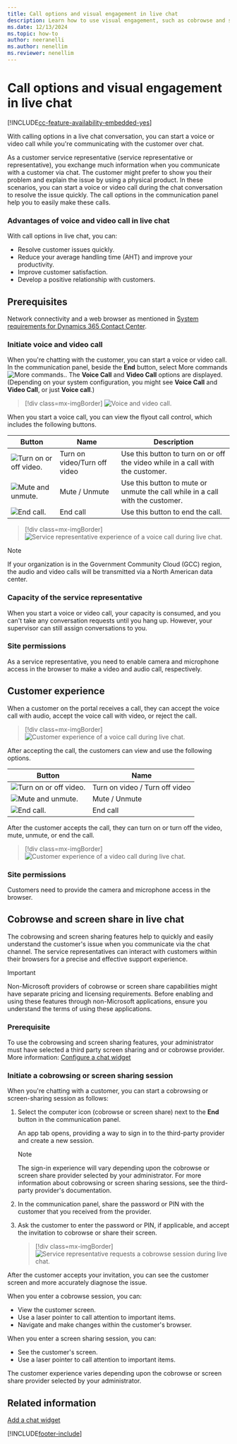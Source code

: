 ```yaml
---
title: Call options and visual engagement in live chat
description: Learn how to use visual engagement, such as cobrowse and screen sharing. Elevate a chat conversation to voice and video call.
ms.date: 12/13/2024
ms.topic: how-to
author: neeranelli
ms.author: nenellim
ms.reviewer: nenellim
---
```


# Call options and visual engagement in live chat

[!INCLUDE[cc-feature-availability-embedded-yes](../../includes/cc-feature-availability-embedded-yes.md)]

With calling options in a live chat conversation, you can start a voice or video call while you're communicating with the customer over chat.

As a customer service representative (service representative or representative), you exchange much information when you communicate with a customer via chat. The customer might prefer to show you their problem and explain the issue by using a physical product. In these scenarios, you can start a voice or video call during the chat conversation to resolve the issue quickly. The call options in the communication panel help you to easily make these calls.

### Advantages of voice and video call in live chat

With call options in live chat, you can:

- Resolve customer issues quickly.
- Reduce your average handling time (AHT) and improve your productivity.
- Improve customer satisfaction.
- Develop a positive relationship with customers.

## Prerequisites

Network connectivity and a web browser as mentioned in [System requirements for Dynamics 365 Contact Center](/dynamics365/contact-center/implement/system-requirements-contact-center).

### Initiate voice and video call

When you're chatting with the customer, you can start a voice or video call. In the communication panel, beside the **End** button, select More commands ![More commands.](../media/ellipsis.png "More commands"). The **Voice Call** and **Video Call** options are displayed. (Depending on your system configuration, you might see **Voice Call** and **Video Call**, or just **Voice call**.)

> [!div class=mx-imgBorder]
> ![Voice and video call.](../media/chat-voice-video-call.png "Voice and video call")

When you start a voice call, you can view the flyout call control, which includes the following buttons.

|Button | Name | Description |
|----------------------|-------------------------|-----------------------------|
|![Turn on or off video.](../media/turn-on-off-video.png "Turn on or off video")| Turn on video/Turn off video |  Use this button to turn on or off the video while in a call with the customer.|
|![Mute and unmute.](../media/mute-unmute.png "Mute and unmute")| Mute / Unmute | Use this button to mute or unmute the call while in a call with the customer. |
|![End call.](../media/end-call.png "End call")| End call | Use this button to end the call. |

> [!div class=mx-imgBorder]
> ![Service representative experience of a voice call during live chat.](../media/chat-voice-call.png "Service representative experience of a voice call during live chat")

> [!Note]
> If your organization is in the Government Community Cloud (GCC) region, the audio and video calls will be transmitted via a North American data center. 

### Capacity of the service representative

When you start a voice or video call, your capacity is consumed, and you can't take any conversation requests until you hang up. However, your supervisor can still assign conversations to you.

### Site permissions

As a service representative, you need to enable camera and microphone access in the browser to make a video and audio call, respectively.

## Customer experience

When a customer on the portal receives a call, they can accept the voice call with audio, accept the voice call with video, or reject the call.

> [!div class=mx-imgBorder]
> ![Customer experience of a voice call during live chat.](../media/call-accept.png "Customer experience of a voice call during live chat")

After accepting the call, the customers can view and use the following options.

|Button | Name |
|----------------------|-------------------------|
|![Turn on or off video.](../media/turn-on-off-video.png "Turn on or off video")| Turn on video / Turn off video | 
|![Mute and unmute.](../media/mute-unmute.png "Mute and unmute")| Mute / Unmute | 
|![End call.](../media/end-call.png "End call")| End call | 


After the customer accepts the call, they can turn on or turn off the video, mute, unmute, or end the call.

> [!div class=mx-imgBorder]
> ![Customer experience of a video call during live chat.](../media/calling2.png "Customer experience of a video call during live chat")

### Site permissions

Customers need to provide the camera and microphone access in the browser.

## Cobrowse and screen share in live chat

The cobrowsing and screen sharing features help to quickly and easily understand the customer's issue when you communicate via the chat channel. The service representatives can interact with customers within their browsers for a precise and effective support experience.

> [!IMPORTANT]
> Non-Microsoft providers of cobrowse or screen share capabilities might have separate pricing and licensing requirements. Before enabling and using these features through non-Microsoft applications, ensure you understand the terms of using these applications.

### Prerequisite

To use the cobrowsing and screen sharing features, your administrator must have selected a third party screen sharing and or cobrowse provider. More information: [Configure a chat widget](../administer/add-chat-widget.md#configure-a-chat-widget)

### Initiate a cobrowsing or screen sharing session

When you're chatting with a customer, you can start a cobrowsing or screen-sharing session as follows: 

1. Select the computer icon (cobrowse or screen share) next to the **End** button in the communication panel. 

    An app tab opens, providing a way to sign in to the third-party provider and create a new session.

   > [!Note]
   > The sign-in experience will vary depending upon the cobrowse or screen share provider selected by your administrator. For more information about cobrowsing or screen sharing sessions, see the third-party provider's documentation.

3. In the communication panel, share the password or PIN with the customer that you received from the provider. 

4. Ask the customer to enter the password or PIN, if applicable, and accept the invitation to cobrowse or share their screen.

    > [!div class=mx-imgBorder]
    > ![Service representative requests a cobrowse session during live chat.](../media/third-party-co-browse-agent-chat.png "Service representative requests a cobrowse session during live chat")

After the customer accepts your invitation, you can see the customer screen and more accurately diagnose the issue.

When you enter a cobrowse session, you can:

- View the customer screen.
- Use a laser pointer to call attention to important items.
- Navigate and make changes within the customer's browser.

When you enter a screen sharing session, you can:

- See the customer's screen.
- Use a laser pointer to call attention to important items. 

The customer experience varies depending upon the cobrowse or screen share provider selected by your administrator.

## Related information

[Add a chat widget](../administer/add-chat-widget.md)  


[!INCLUDE[footer-include](../../includes/footer-banner.md)]
